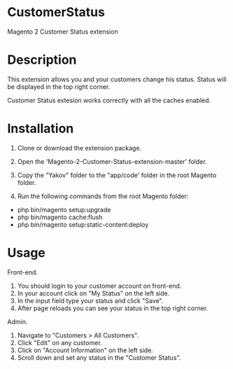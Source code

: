 # CustomerStatus
Magento 2 Customer Status extension

# Description
This extension allows you and your customers change his status.
Status will be displayed in the top right corner.

Customer Status extesion works correctly with all the caches enabled.

# Installation
1. Clone or download the extension package.

2. Open the 'Magento-2-Customer-Status-extension-master' folder.

3. Copy the "Yakov" folder to the "app/code' folder in the root Magento folder.

4. Run the following commands from the root Magento folder:
- php bin/magento setup:upgrade
- php bin/magento cache:flush
- php bin/magento setup:static-content:deploy

# Usage
Front-end.
1. You should login to your customer account on front-end.
2. In your account click on "My Status" on the left side.
3. In the input field type your status and click "Save".
4. After page reloads you can see your status in the top right corner.

Admin.
1. Navigate to "Customers > All Customers".
2. Click "Edit" on any customer.
3. Click on "Account Information" on the left side.
4. Scroll down and set any status in the "Customer Status".
